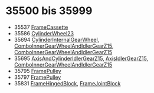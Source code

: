 # 35500 bis 35999
- 35537 [FrameCassette](Elements/FrameCassette.md)
- 35586 [CylinderWheel23](Elements/CylinderWheel23.md)
- 35694 [CylinderInternalGearWheel](Elements/CylinderInternalGearWheel.md), [ComboInnerGearWheelAndIdlerGearZ15](Elements/ComboInnerGearWheelAndIdlerGearZ15.md), [ComboInnerGearWheelAndIdlerGearZ15](Elements/ComboInnerGearWheelAndIdlerGearZ15.md)
- 35695 [AxisAndCylinderIdlerGearZ15](Elements/AxisAndCylinderIdlerGearZ15.md), [AxisIdlerGearZ15](Elements/AxisIdlerGearZ15.md), [ComboInnerGearWheelAndIdlerGearZ15](Elements/ComboInnerGearWheelAndIdlerGearZ15.md)
- 35795 [FramePulley](Elements/FramePulley.md)
- 35797 [FramePulley](Elements/FramePulley.md)
- 35831 [FrameHingedBlock](Elements/FrameHingedBlock.md), [FrameJointBlock](Elements/FrameJointBlock.md)
